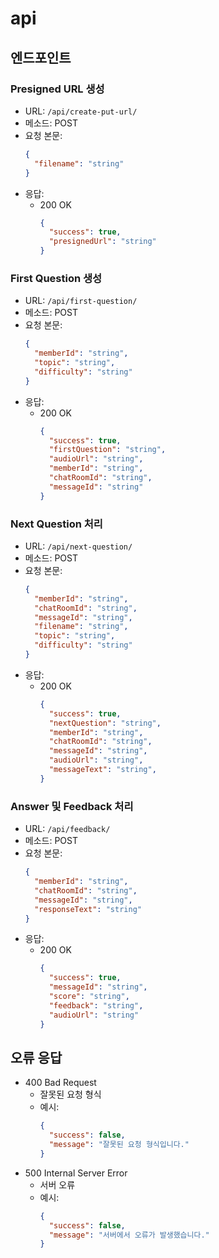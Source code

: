 # api

## 엔드포인트

### Presigned URL 생성

- URL: `/api/create-put-url/`
- 메소드: POST
- 요청 본문:
  ```json
  {
    "filename": "string"
  }
  ```
- 응답:
  - 200 OK
    ```json
    {
      "success": true,
      "presignedUrl": "string"
    }
    ```

### First Question 생성

- URL: `/api/first-question/`
- 메소드: POST
- 요청 본문:
  ```json
  {
    "memberId": "string",
    "topic": "string",
    "difficulty": "string"
  }
  ```
- 응답:
  - 200 OK
    ```json
    {
      "success": true,
      "firstQuestion": "string",
      "audioUrl": "string",
      "memberId": "string",
      "chatRoomId": "string",
      "messageId": "string"
    }
    ```

### Next Question 처리

- URL: `/api/next-question/`
- 메소드: POST
- 요청 본문:
  ```json
  {
    "memberId": "string",
    "chatRoomId": "string",
    "messageId": "string",
    "filename": "string",
    "topic": "string",
    "difficulty": "string"
  }
  ```
- 응답:
  - 200 OK
    ```json
    {
      "success": true,
      "nextQuestion": "string",
      "memberId": "string",
      "chatRoomId": "string",
      "messageId": "string",
      "audioUrl": "string",
      "messageText": "string",
    }
    ```

### Answer 및 Feedback 처리

- URL: `/api/feedback/`
- 메소드: POST
- 요청 본문:
  ```json
  {
    "memberId": "string",
    "chatRoomId": "string",
    "messageId": "string",
    "responseText": "string"
  }
  ```
- 응답:
  - 200 OK
    ```json
    {
      "success": true,
      "messageId": "string",
      "score": "string",
      "feedback": "string",
      "audioUrl": "string"
    }
    ```

## 오류 응답

- 400 Bad Request
  - 잘못된 요청 형식
  - 예시:
    ```json
    {
      "success": false,
      "message": "잘못된 요청 형식입니다."
    }
    ```
- 500 Internal Server Error
  - 서버 오류
  - 예시:
    ```json
    {
      "success": false,
      "message": "서버에서 오류가 발생했습니다."
    }